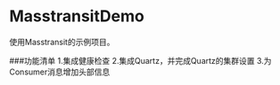 # MasstransitDemo
使用Masstransit的示例项目。

###功能清单
1.集成健康检查
2.集成Quartz，并完成Quartz的集群设置
3.为Consumer消息增加头部信息
